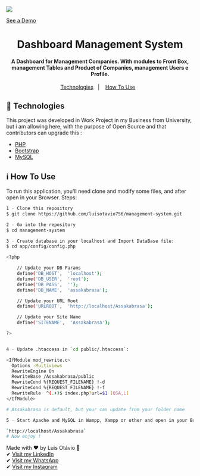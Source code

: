 
<img src="https://res.cloudinary.com/luisotavio756/image/upload/v1590070452/0_9_cj4jwc.jpg"/>

[See a Demo](https://res.cloudinary.com/luisotavio756/image/upload/v1590021020/20200520_212423_hibys8.gif)
<h1 align="center">
   Dashboard Management System 
</h1>

<h4 align="center">
  A Dashboard for Management Companies. With modules to Front Box, management Tables and Product of Companies, management Users e Profile.  
</h4>
<p align="center">
  <a href="#rocket-technologies">Technologies</a>&nbsp;&nbsp;&nbsp;|&nbsp;&nbsp;&nbsp;
  <a href="#information_source-how-to-use">How To Use</a>&nbsp;&nbsp;&nbsp;
</p>

## :rocket: Technologies

This project was developed in Work Project in my Business from University, but i am allowing here, with the purpose of Open Source and that contributors can upgrade this :

-  [PHP](https://php.net)
-  [Bootstrap](https://getbootstrap.com)
-  [MySQL](https://mysql.com)

## :information_source: How To Use

To run this application, you'll need clone and modify some files, and after open in your Browser. Steps:

```bash
1 - Clone this repository
$ git clone https://github.com/luisotavio756/management-system.git

2 - Go into the repository
$ cd management-system

3 - Create database in your localhost and Import DataBase file:
$ cd app/config/config.php

<?php

	// Update your DB Params
	define('DB_HOST',  'localhost');
	define('DB_USER',  'root');
	define('DB_PASS',  '');
	define('DB_NAME',  'assakabrasa');

	// Update your URL Root
	define('URLROOT',  'http://localhost/Assakabrasa');

	// Update your Site Name
	define('SITENAME',  'Assakabrasa');

?>


4 - Update .htaccess in `cd public/.htaccess`:

<IfModule mod_rewrite.c>
  Options -Multiviews
  RewriteEngine On
  RewriteBase /Assakabrasa/public
  RewriteCond %{REQUEST_FILENAME} !-d
  RewriteCond %{REQUEST_FILENAME} !-f
  RewriteRule  ^(.+)$ index.php?url=$1 [QSA,L]
</IfModule>

# Assakabrasa is default, but your can update from your folder name

5 - Start Apache and MySQL in Wampp, Xampp or other and open in your Browser:

`http://localhost/Assakabrasa`
# Now enjoy !
```

Made with ♥ by Luis Otávio :wave:<br />
✔ [Visit my LinkedIn](https://www.linkedin.com/in/lu%C3%ADs-ot%C3%A1vio-87851517a/)<br />
✔ [Visit my WhatsApp](https://api.whatsapp.com/send?phone=+5588997542399)<br />
✔ [Visit my Instagram](https://instagram.com/luisotaviioc)

